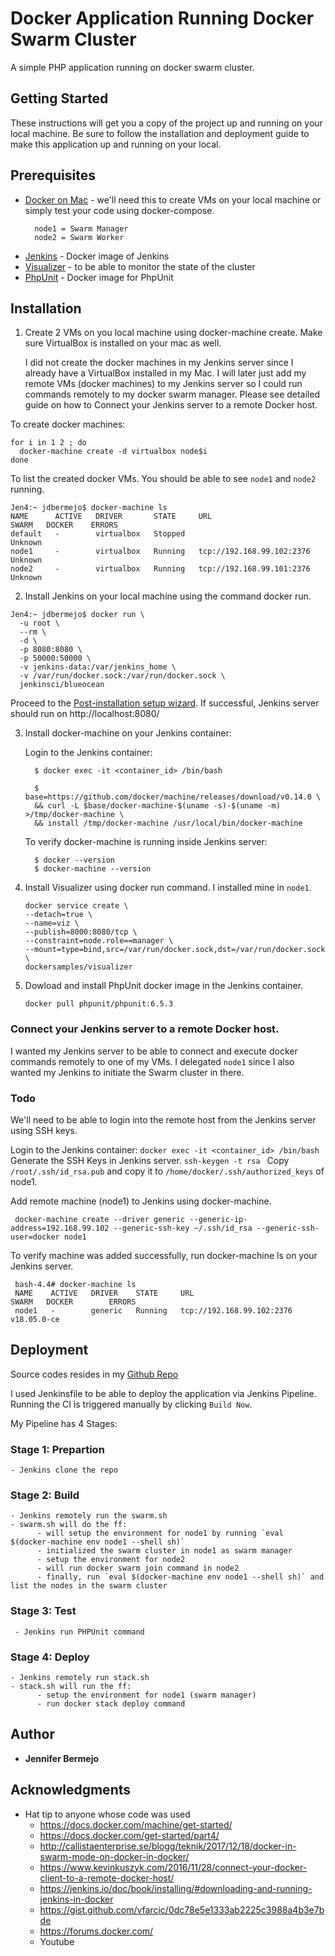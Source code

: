 # Docker Application Running Docker Swarm Cluster

A simple PHP application running on docker swarm cluster.

## Getting Started

These instructions will get you a copy of the project up and running on your local machine. Be sure to follow the installation and deployment guide to make this application up and running on your local.

## Prerequisites

* [Docker on Mac](https://docs.docker.com/docker-for-mac/install/) - we'll need this to create VMs on your local machine or   simply test your code using docker-compose.
  ```
    node1 = Swarm Manager
    node2 = Swarm Worker
  ```
* [Jenkins](https://jenkins.io/doc/book/installing/#downloading-and-running-jenkins-in-docker) - Docker image of Jenkins
* [Visualizer](http://callistaenterprise.se/blogg/teknik/2017/12/18/docker-in-swarm-mode-on-docker-in-docker/) - to be able to monitor the state of the cluster 
* [PhpUnit](https://hub.docker.com/r/phpunit/phpunit/) - Docker image for PhpUnit

## Installation

1. Create 2 VMs on you local machine using docker-machine create. Make sure VirtualBox is installed on your mac as well.
    
   I did not create the docker machines in my Jenkins server since I already have a VirtualBox installed in my Mac. I will later just add my remote VMs (docker machines) to my Jenkins server so I could run commands remotely to my docker swarm manager. Please see detailed guide on how to Connect your Jenkins server to a remote Docker host.
  
  To create docker machines:

  ```
  for i in 1 2 ; do
    docker-machine create -d virtualbox node$i
  done
  ```

  To list the created docker VMs. You should be able to see `node1` and `node2` running. 
  ```
  Jen4:~ jdbermejo$ docker-machine ls
  NAME      ACTIVE   DRIVER       STATE     URL                         SWARM   DOCKER    ERRORS
  default   -        virtualbox   Stopped                                       Unknown
  node1     -        virtualbox   Running   tcp://192.168.99.102:2376           Unknown 
  node2     -        virtualbox   Running   tcp://192.168.99.101:2376           Unknown    
  ```

2. Install Jenkins on your local machine using the command docker run.

  ```
  Jen4:~ jdbermejo$ docker run \
    -u root \
    --rm \
    -d \
    -p 8080:8080 \
    -p 50000:50000 \
    -v jenkins-data:/var/jenkins_home \
    -v /var/run/docker.sock:/var/run/docker.sock \
    jenkinsci/blueocean
  ```

Proceed to the [Post-installation setup wizard](https://jenkins.io/doc/book/installing/#setup-wizard). If successful, Jenkins server should run on http://localhost:8080/

3. Install docker-machine on your Jenkins container:

   Login to the Jenkins container: 
    ```
      $ docker exec -it <container_id> /bin/bash
    ```
    ```
      $ base=https://github.com/docker/machine/releases/download/v0.14.0 \
      && curl -L $base/docker-machine-$(uname -s)-$(uname -m) >/tmp/docker-machine \
      && install /tmp/docker-machine /usr/local/bin/docker-machine
    ```

   To verify docker-machine is running inside Jenkins server:

    ```
      $ docker --version
      $ docker-machine --version
    ```
 
 4. Install Visualizer using docker run command. I installed mine in `node1`.
    ```
    docker service create \
    --detach=true \
    --name=viz \
    --publish=8000:8080/tcp \
    --constraint=node.role==manager \
    --mount=type=bind,src=/var/run/docker.sock,dst=/var/run/docker.sock \
    dockersamples/visualizer
    ```

 5. Dowload and install PhpUnit docker image in the Jenkins container.
    ```
    docker pull phpunit/phpunit:6.5.3
    ```
    
### Connect your Jenkins server to a remote Docker host.

I wanted my Jenkins server to be able to connect and execute docker commands remotely to one of my VMs. I delegated `node1` since I also wanted my Jenkins to initiate the Swarm cluster in there.

  ### Todo
   We'll need to be able to login into the remote host from the Jenkins server using SSH keys.
 
   Login to the Jenkins container: 
    ```
    docker exec -it <container_id> /bin/bash
    ```
   Generate the SSH Keys in Jenkins server.
    ```
    ssh-keygen -t rsa 
    ```
   Copy `/root/.ssh/id_rsa.pub` and copy it to `/home/docker/.ssh/authorized_keys` of node1.
  
   Add remote machine (node1) to Jenkins using docker-machine.
   ```
    docker-machine create --driver generic --generic-ip-address=192.168.99.102 --generic-ssh-key ~/.ssh/id_rsa --generic-ssh-user=docker node1
   ```
   To verify machine was added successfully, run docker-machine ls on your Jenkins server.
   ```
    bash-4.4# docker-machine ls
    NAME    ACTIVE   DRIVER    STATE     URL                         SWARM   DOCKER        ERRORS
    node1   -        generic   Running   tcp://192.168.99.102:2376           v18.05.0-ce
   ```
   
## Deployment

Source codes resides in my [Github Repo](https://github.com/jendbermejo/docker-demo)

I used Jenkinsfile to be able to deploy the application via Jenkins Pipeline. Running the CI is triggered manually by clicking `Build Now`.

My Pipeline has 4 Stages:

### Stage 1: Prepartion
    - Jenkins clone the repo
### Stage 2: Build
    - Jenkins remotely run the swarm.sh
    - swarm.sh will do the ff:
          - will setup the environment for node1 by running `eval $(docker-machine env node1 --shell sh)`
          - initialized the swarm cluster in node1 as swarm manager
          - setup the environment for node2
          - will run docker swarm join command in node2
          - finally, run `eval $(docker-machine env node1 --shell sh)` and list the nodes in the swarm cluster
  
### Stage 3: Test
     - Jenkins run PHPUnit command
### Stage 4: Deploy
    - Jenkins remotely run stack.sh
    - stack.sh will run the ff:
          - setup the environment for node1 (swarm manager)
          - run docker stack deploy command 

## Author

* **Jennifer Bermejo**


## Acknowledgments

* Hat tip to anyone whose code was used
  - https://docs.docker.com/machine/get-started/
  - https://docs.docker.com/get-started/part4/
  - http://callistaenterprise.se/blogg/teknik/2017/12/18/docker-in-swarm-mode-on-docker-in-docker/
  - https://www.kevinkuszyk.com/2016/11/28/connect-your-docker-client-to-a-remote-docker-host/
  - https://jenkins.io/doc/book/installing/#downloading-and-running-jenkins-in-docker
  - https://gist.github.com/vfarcic/0dc78e5e1333ab2225c3988a4b3e7bde
  - https://forums.docker.com/
  - Youtube
